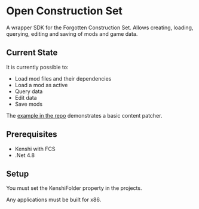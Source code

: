 # Open Construction Set
A wrapper SDK for the Forgotten Construction Set.
Allows creating, loading, querying, editing and saving of mods and game data.

## Current State
It is currently possible to:
 - Load mod files and their dependencies
 - Load a mod as active
 - Query data
 - Edit data
 - Save mods

The [example in the repo](OpenConstructionSet.Example/Program.cs) demonstrates a basic content patcher.

## Prerequisites
 - Kenshi with FCS
 - .Net 4.8

## Setup
You must set the KenshiFolder property in the projects.

Any applications must be built for x86.
